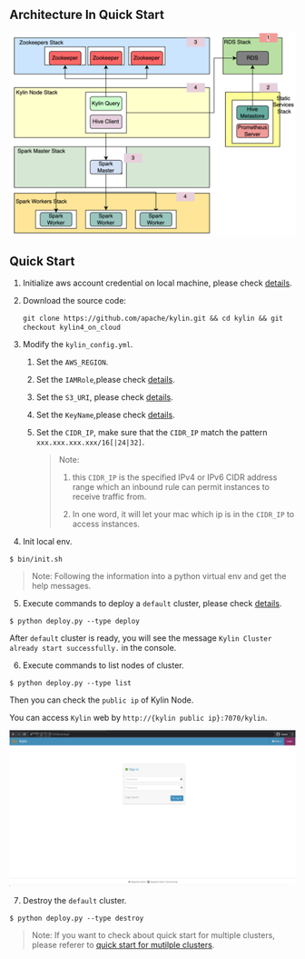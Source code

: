 ## Architecture In Quick Start

![sketch map](../images/sketch.png)

## Quick Start

1. Initialize aws account credential on local machine, please check [details](./prerequisites.md#localaws).

2. Download the source code: 

   ```shell
   git clone https://github.com/apache/kylin.git && cd kylin && git checkout kylin4_on_cloud
   ```

3. Modify the `kylin_config.yml`.

   1. Set the `AWS_REGION`.

   2. Set the `IAMRole`,please check [details](./prerequisites.md#IAM).

   3. Set the `S3_URI`, please check [details](./prerequisites.md#S3).

   4. Set the `KeyName`,please check [details](./prerequisites.md#keypair).

   5. Set the `CIDR_IP`, make sure that the `CIDR_IP` match the pattern `xxx.xxx.xxx.xxx/16[|24|32]`.

      > Note: 
      >
      > 1. this `CIDR_IP` is the specified IPv4 or IPv6 CIDR address range which an inbound rule can permit instances to receive traffic from.
      >
      > 2. In one word, it will let your mac which ip is in the `CIDR_IP` to access instances.

4. Init local env.

```shell
$ bin/init.sh
```

> Note: Following the information into a python virtual env and get the help messages. 

5. Execute commands to deploy a `default` cluster, please check [details](./prerequisites.md#cluster).

```shell
$ python deploy.py --type deploy
```

After `default` cluster is ready, you will see the message `Kylin Cluster already start successfully.` in the console. 

6. Execute commands to list nodes of cluster.

```shell
$ python deploy.py --type list
```

Then you can check the `public ip` of Kylin Node.

You can access `Kylin` web by `http://{kylin public ip}:7070/kylin`.

![kylin login](../images/kylinlogin.png)

7. Destroy the `default` cluster.

```shell
$ python deploy.py --type destroy
```



> Note: If you want to check about quick start for multiple clusters, please referer to [quick start for mutilple clusters](./quick_start_for_multiple_clusters.md).

